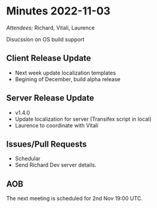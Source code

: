 # Minutes 2022-11-03

*Attendees:* Richard, Vitali, Laurence

Disucssion on OS build support

## Client Release Update 
 * Next week update localization templates
 * Begining of December, build alpha release

## Server Release Update
 * v1.4.0
 * Update localization for server (Transifex script in local)
 * Laurence to coordinate with Vitali 
 
## Issues/Pull Requests
 * Schedular
 * Send Richard Dev server details. 
## AOB

The next meeting is scheduled for 2nd Nov 19:00 UTC.
